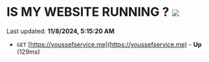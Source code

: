 # IS MY WEBSITE RUNNING ? [![](https://img.shields.io/static/v1?label=Sponsor&message=%E2%9D%A4&logo=GitHub&color=%23fe8e86)](https://github.com/sponsors/Youssef-Lehmam)

Last updated: **11/8/2024, 5:15:20 AM**

- `GET` [https://youssefservice.me](https://youssefservice.me) - **Up** (129ms)
